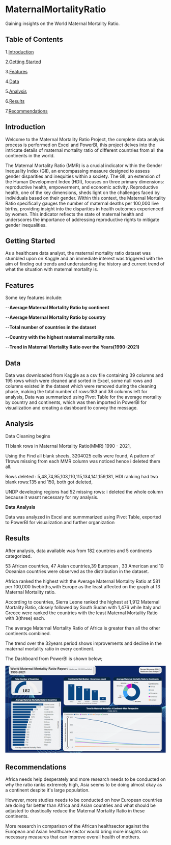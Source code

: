 # MaternalMortalityRatio
Gaining insights on the World Maternal Mortality Ratio.

## Table of Contents
1.[Introduction](#introduction)

2.[Getting Started](#getting-started)

3.[Features](#features)

4.[Data](#data)

5.[Analysis](#analysis)

6.[Results](#results)

7.[Recommendations](#recommendations)

##  Introduction
Welcome to the Maternal Mortality Ratio Project, the complete data analysis process is performed on Excel and PowerBI, this project delves into the intricate details of maternal mortality ratio of different countries from all the continents in the world.

The Maternal Mortality Ratio (MMR) is a crucial indicator within the Gender Inequality Index (GII), an encompassing measure designed to assess gender disparities and inequities within a society. The GII, an extension of the Human Development Index (HDI), focuses on three primary dimensions: reproductive health, empowerment, and economic activity. Reproductive health, one of the key dimensions, sheds light on the challenges faced by individuals based on their gender. Within this context, the Maternal Mortality Ratio specifically gauges the number of maternal deaths per 100,000 live births, providing insight into the disparities in health outcomes experienced by women. This indicator reflects the state of maternal health and underscores the importance of addressing reproductive rights to mitigate gender inequalities.

## Getting Started 
As a healthcare data analyst, the maternal mortality ratio dataset was stumbled upon on Kaggle and an immediate interest was triggered with the aim of finding out trends and understanding the history and current trend of what the situation with maternal mortality is.

## Features
Some key features include:

--**Average Maternal Mortality Ratio by continent**

--**Average Maternal Mortality Ratio by country**

--**Total number of countries in the dataset**

--**Country with the highest maternal mortality rate**.

--**Trend in Maternal Mortality Ratio over the Years(1990-2021)**

## Data
Data was downloaded from Kaggle as a csv file containing 39 columns and 195 rows which were cleaned and sorted in Excel, some null rows and columns existed in the dataset which were removed during the cleaning phase, making the total number of rows:183 and 38 columns left for analysis, Data was summarized using Pivot Table for the average mortality by country and continents, which was then imported in PowerBI for visualization and creating a dashboard to convey the message.

## Analysis
Data Cleaning begins

11 blank rows in Maternal Mortality Ratio(MMR) 1990 - 2021,

Using the Find all blank sheets, 3204025 cells were found,
A pattern of 11rows missing from each MMR column was noticed hence i deleted them all.

Rows deleted : 5,48,74,95,103,110,115,134,141,159,181,
HDI ranking had two blank rows:135 and 150, both got deleted,

UNDP developing regions had 52 missing rows: i deleted the whole column because it wasnt necessary for my analysis.

**Data Analysis**

Data was analyzed in Excel and summmarized using Pivot Table, exported to PowerBI for visualization and further organization

## Results

After analysis, data available was from 182 countries and 5 continents categorized.

53 African countries, 47 Asian countries,39 European , 33 American and 10 Oceanian countries were observed as the distribution in the dataset.

Africa ranked the highest with the Average Maternal Mortality Ratio at 581 per 100,000 livebirths,with Europe as the least affected on the graph at 13 Maternal Mortality ratio.

According to countries, Sierra Leone ranked the highest at 1,912 Maternal Mortality Ratio, closely followed by South Sudan with 1,476 while Italy and Greece were ranked the countries with the least Maternal Mortality Ratio with 3(three) each.

The average Maternal Mortality Ratio of Africa is greater than all the other continents combined.

The trend over the 32years period shows improvements and decline in the maternal mortality ratio in every continent.

The Dashboard from PowerBI is shown below;

![Maternal Mortality Ratio](https://github.com/iamBernardMuoneme/MaternalMortalityRatio/blob/main/Maternal%20Mortality%20Dashboard%20Report(1990-2021).PNG)

## Recommendations

Africa needs help desperately and more research needs to be conducted on why the ratio ranks extremely high, Asia seems to be doing almost okay as a continent despite it's large population.

However, more studies needs to be conducted on how European countries are doing far better than Africa and Asian countries and what should be adjusted to drastically reduce the Maternal Mortality Ratio in these continents.

More research in comparison of the African healthsector against the European and Asian healthcare sector would bring more insights on necessary measures that can improve overall health of mothers.



